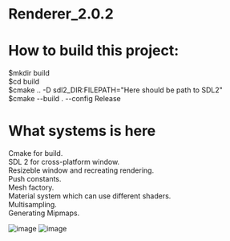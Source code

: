 # Renderer_2.0.2

# How to build this project:

$mkdir build<br />
$cd build<br />
$cmake .. -D sdl2_DIR:FILEPATH="Here should be path to SDL2"<br />
$cmake --build . --config Release<br />

# What systems is here
Cmake for build.<br />
SDL 2 for cross-platform window.<br />
Resizeble window and recreating rendering.<br />
Push constants.<br />
Mesh factory.<br />
Material system which can use different shaders.<br />
Multisampling.<br />
Generating Mipmaps.<br />


![image](https://user-images.githubusercontent.com/39558743/189305020-24b85122-d322-4066-96c1-c6a6a8dab5dd.png)
![image](https://user-images.githubusercontent.com/39558743/189301087-f5fd6e0a-194e-43e4-8f8c-9c5fa4b2c7b5.png)


